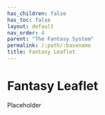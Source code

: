 ```yaml
---
has_children: false
has_toc: false
layout: default
nav_order: 4
parent: "The Fantasy System"
permalink: /:path/:basename
title: Fantasy Leaflet
---
```


# Fantasy Leaflet

Placeholder